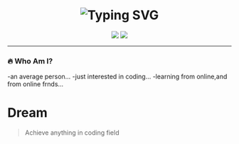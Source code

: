 <h1 align="center">
  <img src="https://readme-typing-svg.demolab.com?font=Fira+Code&pause=1000&color=FF0000&center=true&vCenter=true&width=500&lines=Yo%2C+I'm+Bryt777.;Designer+by+eye%2C+Coder+by+grind.;Building+useful+automations+on+the+low." alt="Typing SVG" />
</h1>

<p align="center">
  <img src="https://img.shields.io/badge/Code%20with-Passion-black?style=for-the-badge&logo=github" />
  <img src="https://img.shields.io/badge/Made%20by-%40xchup-red?style=for-the-badge" />
</p>

---

### 🔥 Who Am I?

-an average person...
-just interested in coding...
-learning from online,and from online frnds...

# Dream
> Achieve anything in coding field
